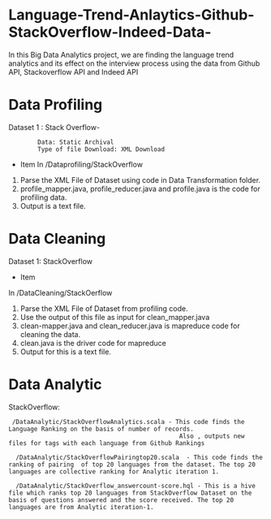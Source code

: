 # Language-Trend-Anlaytics-Github-StackOverflow-Indeed-Data-
In this Big Data Analytics project, we are finding the language trend analytics and its effect on the interview process using the data from Github API, Stackoverflow API and Indeed API

# Data Profiling
Dataset 1 :  Stack Overflow-
            
            Data: Static Archival
            Type of file Download: XML Download
* Item 
In /Dataprofiling/StackOverflow  

1) Parse the XML File of Dataset using code in Data Transformation folder.
2) profile_mapper.java, profile_reducer.java and profile.java is the code for profiling data.
3) Output is a text file.

# Data Cleaning
Dataset 1: StackOverflow
* Item

In /DataCleaning/StackOerflow

1) Parse the XML File of Dataset from profiling code.
2) Use the output of this file as input for clean_mapper.java
3) clean-mapper.java and clean_reducer.java is mapreduce code for cleaning the data.
4) clean.java is the driver code for mapreduce
5) Output for this is a text file.

# Data Analytic
StackOverflow: 
     
     /DataAnalytic/StackOverflowAnalytics.scala - This code finds the Language Ranking on the basis of number of records.
                                                   Also , outputs new files for tags with each language from Github Rankings
                                                   
      /DataAnalytic/StackOverflowPairingtop20.scala  - This code finds the ranking of pairing  of top 20 languages from the dataset. The top 20 languages are collective ranking for Analytic iteration 1.
      
      /DataAnalytic/StackOverflow_answercount-score.hql - This is a hive file which ranks top 20 languages from StackOverflow Dataset on the basis of questions answered and the score received. The top 20 languages are from Analytic iteration-1.
